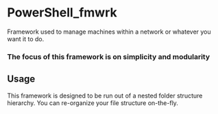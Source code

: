 # PowerShell_fmwrk

 Framework used to manage machines within a network
 or whatever you want it to do.

### The focus of this framework is on simplicity and modularity

## Usage
This framework is designed to be run out of a nested folder structure hierarchy.
You can re-organize your file structure on-the-fly.
